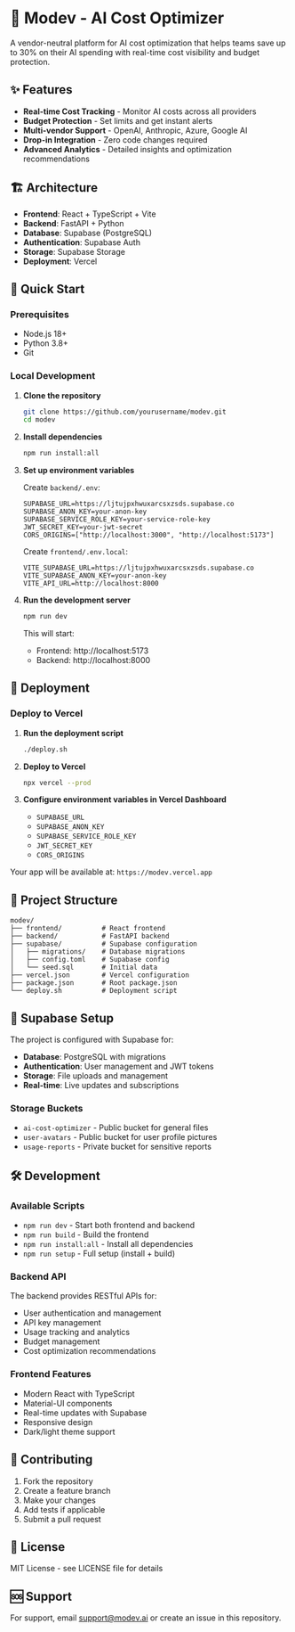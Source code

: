 # 🚀 Modev - AI Cost Optimizer

A vendor-neutral platform for AI cost optimization that helps teams save up to 30% on their AI spending with real-time cost visibility and budget protection.

## ✨ Features

- **Real-time Cost Tracking** - Monitor AI costs across all providers
- **Budget Protection** - Set limits and get instant alerts
- **Multi-vendor Support** - OpenAI, Anthropic, Azure, Google AI
- **Drop-in Integration** - Zero code changes required
- **Advanced Analytics** - Detailed insights and optimization recommendations

## 🏗️ Architecture

- **Frontend**: React + TypeScript + Vite
- **Backend**: FastAPI + Python
- **Database**: Supabase (PostgreSQL)
- **Authentication**: Supabase Auth
- **Storage**: Supabase Storage
- **Deployment**: Vercel

## 🚀 Quick Start

### Prerequisites

- Node.js 18+
- Python 3.8+
- Git

### Local Development

1. **Clone the repository**
   ```bash
   git clone https://github.com/yourusername/modev.git
   cd modev
   ```

2. **Install dependencies**
   ```bash
   npm run install:all
   ```

3. **Set up environment variables**
   
   Create `backend/.env`:
   ```env
   SUPABASE_URL=https://ljtujpxhwuxarcsxzsds.supabase.co
   SUPABASE_ANON_KEY=your-anon-key
   SUPABASE_SERVICE_ROLE_KEY=your-service-role-key
   JWT_SECRET_KEY=your-jwt-secret
   CORS_ORIGINS=["http://localhost:3000", "http://localhost:5173"]
   ```

   Create `frontend/.env.local`:
   ```env
   VITE_SUPABASE_URL=https://ljtujpxhwuxarcsxzsds.supabase.co
   VITE_SUPABASE_ANON_KEY=your-anon-key
   VITE_API_URL=http://localhost:8000
   ```

4. **Run the development server**
   ```bash
   npm run dev
   ```

   This will start:
   - Frontend: http://localhost:5173
   - Backend: http://localhost:8000

## 🚀 Deployment

### Deploy to Vercel

1. **Run the deployment script**
   ```bash
   ./deploy.sh
   ```

2. **Deploy to Vercel**
   ```bash
   npx vercel --prod
   ```

3. **Configure environment variables in Vercel Dashboard**
   - `SUPABASE_URL`
   - `SUPABASE_ANON_KEY`
   - `SUPABASE_SERVICE_ROLE_KEY`
   - `JWT_SECRET_KEY`
   - `CORS_ORIGINS`

Your app will be available at: `https://modev.vercel.app`

## 📁 Project Structure

```
modev/
├── frontend/          # React frontend
├── backend/           # FastAPI backend
├── supabase/          # Supabase configuration
│   ├── migrations/    # Database migrations
│   ├── config.toml    # Supabase config
│   └── seed.sql       # Initial data
├── vercel.json        # Vercel configuration
├── package.json       # Root package.json
└── deploy.sh          # Deployment script
```

## 🔧 Supabase Setup

The project is configured with Supabase for:
- **Database**: PostgreSQL with migrations
- **Authentication**: User management and JWT tokens
- **Storage**: File uploads and management
- **Real-time**: Live updates and subscriptions

### Storage Buckets

- `ai-cost-optimizer` - Public bucket for general files
- `user-avatars` - Public bucket for user profile pictures
- `usage-reports` - Private bucket for sensitive reports

## 🛠️ Development

### Available Scripts

- `npm run dev` - Start both frontend and backend
- `npm run build` - Build the frontend
- `npm run install:all` - Install all dependencies
- `npm run setup` - Full setup (install + build)

### Backend API

The backend provides RESTful APIs for:
- User authentication and management
- API key management
- Usage tracking and analytics
- Budget management
- Cost optimization recommendations

### Frontend Features

- Modern React with TypeScript
- Material-UI components
- Real-time updates with Supabase
- Responsive design
- Dark/light theme support

## 🤝 Contributing

1. Fork the repository
2. Create a feature branch
3. Make your changes
4. Add tests if applicable
5. Submit a pull request

## 📄 License

MIT License - see LICENSE file for details

## 🆘 Support

For support, email support@modev.ai or create an issue in this repository.

